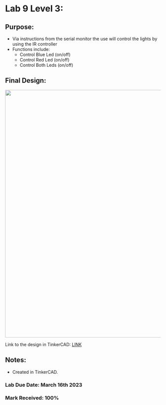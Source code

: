 # Lab 9 Level 3:

## Purpose:
- Via instructions from the serial monitor the use will control the lights by using the IR controller
- Functions include:
  - Control Blue Led (on/off)
  - Control Red Led (on/off)
  - Control Both Leds (on/off)

## Final Design:

<p align="center">
<img width="800" src="https://github.com/matthewantonis-georgiancollege/IOT_COMP1045/assets/122380719/4a7b9cd4-923d-40ed-9979-4a8e01616941">
<p/>

Link to the design in TinkerCAD: [LINK](https://www.tinkercad.com/things/7h5DKvNdysL?sharecode=9IQvAvE7ICd-1yPQlnt-A7E-t-eGIGcDuWheASgd29c)

## Notes: 
- Created in TinkerCAD.

### Lab Due Date: March 16th 2023
### Mark Received: 100%
